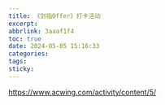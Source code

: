 ```yaml
---
title: 《剑指Offer》打卡活动
excerpt: 
abbrlink: 3aaaf1f4
toc: true
date: 2024-05-05 15:16:33
categories:
tags:
sticky:
---
```


https://www.acwing.com/activity/content/5/

<!-- more -->